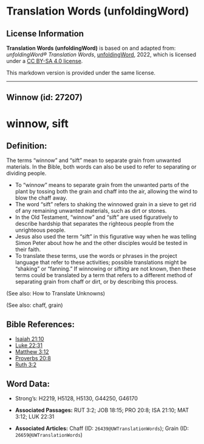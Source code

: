 # Translation Words (unfoldingWord)

## License Information

**Translation Words (unfoldingWord)** is based on and adapted from: _unfoldingWord® Translation Words_, [unfoldingWord](https://unfoldingword.org/utw), 2022, which is licensed under a [CC BY-SA 4.0 license](https://creativecommons.org/licenses/by-sa/4.0/legalcode.en).

This markdown version is provided under the same license.



--------------------------------

## Winnow (id: 27207)

winnow, sift
============

Definition:
-----------

The terms “winnow” and “sift” mean to separate grain from unwanted materials. In the Bible, both words can also be used to refer to separating or dividing people.

* To “winnow” means to separate grain from the unwanted parts of the plant by tossing both the grain and chaff into the air, allowing the wind to blow the chaff away.
* The word “sift” refers to shaking the winnowed grain in a sieve to get rid of any remaining unwanted materials, such as dirt or stones.
* In the Old Testament, “winnow” and “sift” are used figuratively to describe hardship that separates the righteous people from the unrighteous people.
* Jesus also used the term “sift” in this figurative way when he was telling Simon Peter about how he and the other disciples would be tested in their faith.
* To translate these terms, use the words or phrases in the project language that refer to these activities; possible translations might be “shaking” or “fanning.” If winnowing or sifting are not known, then these terms could be translated by a term that refers to a different method of separating grain from chaff or dirt, or by describing this process.

(See also: How to Translate Unknowns)

(See also: chaff, grain)

Bible References:
-----------------

* [Isaiah 21:10](https://ref.ly/Isa21:10)
* [Luke 22:31](https://ref.ly/Luke22:31)
* [Matthew 3:12](https://ref.ly/Matt3:12)
* [Proverbs 20:8](https://ref.ly/Prov20:8)
* [Ruth 3:2](https://ref.ly/Ruth3:2)

Word Data:
----------

* Strong’s: H2219, H5128, H5130, G44250, G46170

* **Associated Passages:** RUT 3:2; JOB 18:15; PRO 20:8; ISA 21:10; MAT 3:12; LUK 22:31
* **Associated Articles:** Chaff (ID: `26439@UWTranslationWords`); Grain (ID: `26659@UWTranslationWords`)

